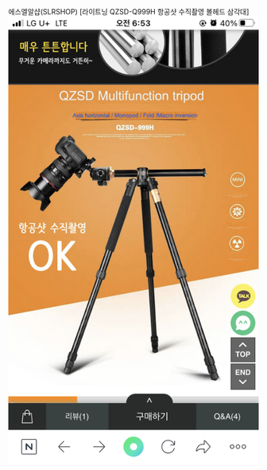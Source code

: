 에스엘알샵(SLRSHOP) [라이트닝 QZSD-Q999H 항공샷 수직촬영 볼헤드 삼각대]
![](Assets/8F7D7617-1D03-4765-9BC0-22E118F873C3.jpg)